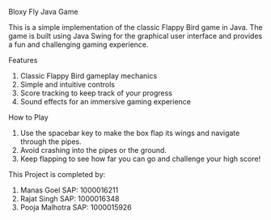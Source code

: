 Bloxy Fly Java Game

This is a simple implementation of the classic Flappy Bird game in Java. The game is built using Java Swing for the graphical user interface and provides a fun and challenging gaming experience.

Features
1) Classic Flappy Bird gameplay mechanics
2) Simple and intuitive controls
3) Score tracking to keep track of your progress
4) Sound effects for an immersive gaming experience

How to Play
1) Use the spacebar key to make the box flap its wings and navigate through the pipes.
2) Avoid crashing into the pipes or the ground.
3) Keep flapping to see how far you can go and challenge your high score!

This Project is completed by:
1) Manas Goel SAP: 1000016211
2) Rajat Singh SAP: 1000016348
3) Pooja Malhotra SAP: 1000015926

